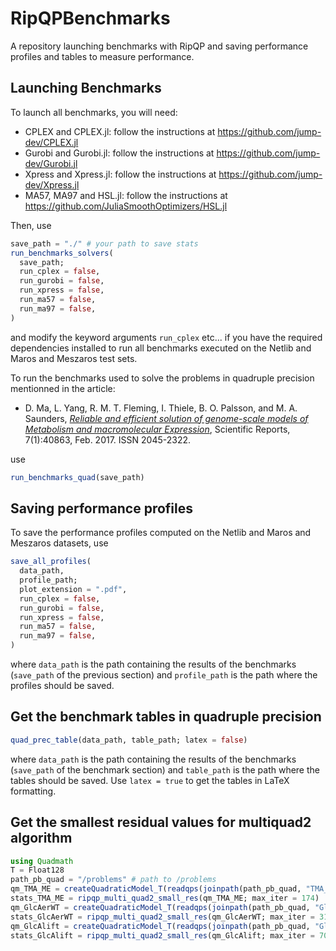 # RipQPBenchmarks

A repository launching benchmarks with RipQP and saving performance profiles and tables to measure performance.

## Launching Benchmarks

To launch all benchmarks, you will need:
- CPLEX and CPLEX.jl: follow the instructions at https://github.com/jump-dev/CPLEX.jl
- Gurobi and Gurobi.jl: follow the instructions at https://github.com/jump-dev/Gurobi.jl
- Xpress and Xpress.jl: follow the instructions at https://github.com/jump-dev/Xpress.jl
- MA57, MA97 and HSL.jl: follow the instructions at https://github.com/JuliaSmoothOptimizers/HSL.jl

Then, use

```julia
save_path = "./" # your path to save stats
run_benchmarks_solvers(
  save_path;
  run_cplex = false,
  run_gurobi = false,
  run_xpress = false,
  run_ma57 = false,
  run_ma97 = false,
)
```
and modify the keyword arguments `run_cplex` etc... if you have the required dependencies installed to run all benchmarks executed on the Netlib and Maros and Meszaros test sets.

To run the benchmarks used to solve the problems in quadruple precision mentionned in the article:

* D. Ma, L. Yang, R. M. T. Fleming, I. Thiele, B. O. Palsson, and M. A. Saunders, [*Reliable and efficient solution of genome-scale models of Metabolism and macromolecular Expression*](https://doi.org/10.1038/srep40863), Scientific Reports, 7(1):40863, Feb. 2017. ISSN 2045-2322.

use

```julia
run_benchmarks_quad(save_path)
```

## Saving performance profiles

To save the performance profiles computed on the Netlib and Maros and Meszaros datasets, use

```julia
save_all_profiles(
  data_path,
  profile_path;
  plot_extension = ".pdf",
  run_cplex = false,
  run_gurobi = false,
  run_xpress = false,
  run_ma57 = false,
  run_ma97 = false,
)
```

where `data_path` is the path containing the results of the benchmarks (`save_path` of the previous section) and `profile_path` is the path where the profiles should be saved.

## Get the benchmark tables in quadruple precision

```julia
quad_prec_table(data_path, table_path; latex = false)
```

where `data_path` is the path containing the results of the benchmarks (`save_path` of the benchmark section)
and `table_path` is the path where the tables should be saved.
Use `latex = true` to get the tables in LaTeX formatting.

## Get the smallest residual values for multiquad2 algorithm

```julia
using Quadmath
T = Float128
path_pb_quad = "/problems" # path to /problems
qm_TMA_ME = createQuadraticModel_T(readqps(joinpath(path_pb_quad, "TMA_ME.mps")), T=T)
stats_TMA_ME = ripqp_multi_quad2_small_res(qm_TMA_ME; max_iter = 174)
qm_GlcAerWT = createQuadraticModel_T(readqps(joinpath(path_pb_quad, "GlcAerWT.mps")), T=T)
stats_GlcAerWT = ripqp_multi_quad2_small_res(qm_GlcAerWT; max_iter = 319)
qm_GlcAlift = createQuadraticModel_T(readqps(joinpath(path_pb_quad, "GlcAlift.mps")), T=T)
stats_GlcAlift = ripqp_multi_quad2_small_res(qm_GlcAlift; max_iter = 709)
```